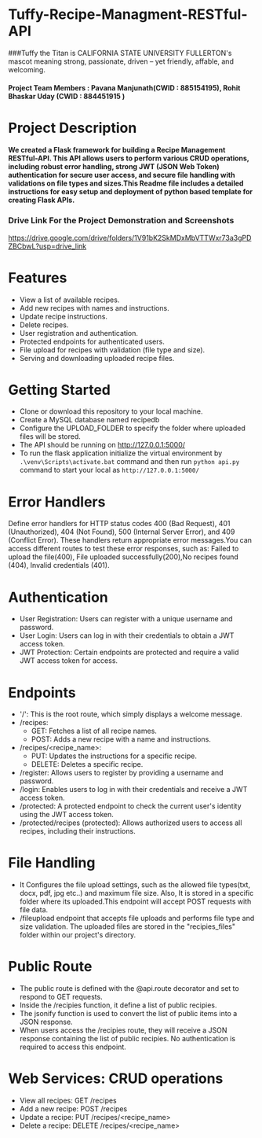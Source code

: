 # Tuffy-Recipe-Managment-RESTful-API
###Tuffy the Titan is CALIFORNIA STATE UNIVERSITY FULLERTON's mascot meaning strong, passionate, driven – yet friendly, affable, and welcoming.
#### Project Team Members : Pavana Manjunath(CWID : 885154195), Rohit Bhaskar Uday (CWID : 884451915 )
# Project Description
####  We  created a Flask framework for building a Recipe Management RESTful-API. This API allows users to perform various CRUD operations, including robust error handling, strong JWT (JSON Web Token) authentication for secure user access, and secure file handling with validations on file types and sizes.This Readme file includes a detailed instructions for easy setup and deployment of python based template for creating Flask APIs.       
### Drive Link For the Project Demonstration and Screenshots
https://drive.google.com/drive/folders/1V91bK2SkMDxMbVTTWxr73a3gPDZBCbwL?usp=drive_link
# Features
- View a list of available recipes.
- Add new recipes with names and instructions.
- Update recipe instructions.
- Delete recipes.
- User registration and authentication.
- Protected endpoints for authenticated users.
- File upload for recipes with validation (file type and size).
- Serving and downloading uploaded recipe files.
# Getting Started
- Clone or download this repository to your local machine.
- Create a MySQL database named recipedb 
- Configure the UPLOAD_FOLDER to specify the folder where uploaded files will be stored.
- The API should be running on http://127.0.0.1:5000/
- To run the flask application initialize the virtual environment by `.\venv\Scripts\activate.bat` command and then run `python api.py` command to start your local as `http://127.0.0.1:5000/`
# Error Handlers
 Define error handlers for HTTP status codes 400 (Bad Request), 401 (Unauthorized), 404 (Not Found), 500 (Internal Server Error), and 409 (Conflict Error). These handlers return appropriate error messages.You can access different routes to test these error responses, such as: Failed to upload the file(400), File uploaded successfully(200),No recipes found (404), Invalid credentials (401).
# Authentication
- User Registration: Users can register with a unique username and password.
- User Login: Users can log in with their credentials to obtain a JWT access token.
- JWT Protection: Certain endpoints are protected and require a valid JWT access token for access.
# Endpoints
- '/': This is the root route, which simply displays a welcome message.
- /recipes:
     - GET: Fetches a list of all recipe names.
     - POST: Adds a new recipe with a name and instructions.
- /recipes/<recipe_name>:
    - PUT: Updates the instructions for a specific recipe.
  -  DELETE: Deletes a specific recipe.
- /register: Allows users to register by providing a username and password.
- /login: Enables users to log in with their credentials and receive a JWT access token.
- /protected: A protected endpoint to check the current user's identity using the JWT access token.
- /protected/recipes (protected): Allows authorized users to access all recipes, including their instructions.
# File Handling
- It Configures the file upload settings, such as the allowed file types(txt, docx, pdf, jpg etc..) and maximum file size. Also, It is stored in a specific folder where its uploaded.This endpoint will accept POST requests with file data.
- /fileupload endpoint that accepts file uploads and performs file type and size validation. The uploaded files are stored in the "recipies_files" folder within our project's directory. 
# Public Route
- The public route is defined with the @api.route decorator and set to respond to GET requests.
- Inside the /recipies function, it define a list of public recipies. 
- The jsonify function is used to convert the list of public items into a JSON response.
- When users access the /recipies route, they will receive a JSON response containing the list of public recipies. No authentication is required to access this endpoint.
# Web Services: CRUD operations
- View all recipes: GET /recipes
- Add a new recipe: POST /recipes
- Update a recipe: PUT /recipes/<recipe_name>
- Delete a recipe: DELETE /recipes/<recipe_name>






